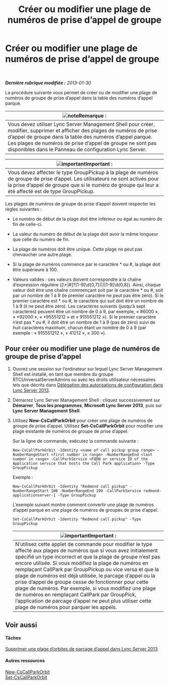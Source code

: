 ﻿---
title: Créer ou modifier une plage de numéros de prise d’appel de groupe
TOCTitle: Créer ou modifier une plage de numéros de prise d’appel de groupe
ms:assetid: 4b442b98-df6b-4e50-8254-b3be9cde21dd
ms:mtpsurl: https://technet.microsoft.com/fr-fr/library/JJ945627(v=OCS.15)
ms:contentKeyID: 53095414
ms.date: 05/20/2016
mtps_version: v=OCS.15
ms.translationtype: HT
---

# Créer ou modifier une plage de numéros de prise d’appel de groupe

 

_**Dernière rubrique modifiée :** 2013-01-30_

La procédure suivante vous permet de créer ou de modifier une plage de numéros de groupe de prise d’appel dans la table des numéros d’appel parqué.

<table>
<thead>
<tr class="header">
<th><img src="images/Gg398920.note(OCS.15).gif" title="note" alt="note" />Remarque :</th>
</tr>
</thead>
<tbody>
<tr class="odd">
<td>Vous devez utiliser Lync Server Management Shell pour créer, modifier, supprimer et afficher des plages de numéros de prise d’appel de groupe dans la table des numéros d’appel parqué. Les plages de numéros de prise d’appel de groupe ne sont pas disponibles dans le Panneau de configuration Lync Server.</td>
</tr>
</tbody>
</table>


<table>
<thead>
<tr class="header">
<th><img src="images/Gg425917.important(OCS.15).gif" title="important" alt="important" />Important :</th>
</tr>
</thead>
<tbody>
<tr class="odd">
<td>Vous devez affecter le type GroupPickup à la plage de numéros de groupe de prise d’appel. Les utilisateurs ne sont activés pour la prise d’appel de groupe que si le numéro de groupe qui leur a été affecté est de type GroupPickup.</td>
</tr>
</tbody>
</table>


Les plages de numéros de groupe de prise d’appel doivent respecter les règles suivantes :

  - Le numéro de début de la plage doit être inférieur ou égal au numéro de fin de celle-ci.

  - La valeur du numéro de début de la plage doit avoir la même longueur que celle du numéro de fin.

  - La plage de numéros doit être unique. Cette plage ne peut pas chevaucher une autre plage.

  - Si la plage de numéros commence par le caractère \* ou \#, la plage doit être supérieure à 100.

  - Valeurs valides : ces valeurs doivent correspondre à la chaîne d’expression régulière (\[\\\*|\#\]?\[1-9\]\\d{0,7})|(\[1-9\]\\d{0,8}). Ainsi, chaque valeur doit être une chaîne commençant soit par le caractère \* ou \#, soit par un nombre de 1 à 9 (le premier caractère ne peut pas être zéro). Si le premier caractère est \* ou \#, le caractère qui suit doit être un nombre de 1 à 9 (il ne peut être zéro). Les caractères suivants (jusqu’à sept caractères) peuvent être un nombre de 0 à 9, par exemple, « \#6000 », « \*92000 », « \*95551212 » et « 915551212 »). Si le premier caractère n’est pas \* ou \#, il doit être un nombre de 1 à 9 (pas de zéro) suivi de huit caractères maximum, chacun étant un nombre de 0 à 9 (par exemple : « 915551212 », « 41212 », « 300 »).

## Pour créer ou modifier une plage de numéros de groupe de prise d’appel

1.  Ouvrez une session sur l’ordinateur sur lequel Lync Server Management Shell est installé, en tant que membre du groupe RTCUniversalServerAdmins ou avec les droits utilisateur nécessaires tels que décrits dans [Délégation des autorisations de configuration dans Lync Server 2013](lync-server-2013-delegate-setup-permissions.md).

2.  Démarrez Lync Server Management Shell : cliquez successivement sur **Démarrer**, **Tous les programmes**, **Microsoft Lync Server 2013**, puis sur **Lync Server Management Shell**.

3.  Utilisez **New-CsCallParkOrbit** pour créer une plage de numéros de groupe de prise d’appel. Utilisez **Set-CsCallParkOrbit** pour modifier une plage existante de numéros de groupe de prise d’appel.
    
    Sur la ligne de commande, exécutez la commande suivante :
    
        New-CsCallParkOrbit -Identity <name of call pickup group range> -NumberRangeStart <first number in range> -NumberRangeEnd <last number in range> -CallParkService <FQDN or service ID of the Application service that hosts the Call Park application> -Type GroupPickup
    
    Exemple :
    
        New-CsCallParkOrbit -Identity "Redmond call pickup" -NumberRangeStart 100 -NumberRangeEnd 199 -CallParkService redmond-applicationserver-1 -Type GroupPickup
    
    L’exemple suivant montre comment convertir une plage de numéros d’appel parqué en une plage de numéros de groupes de prise d’appel.
    
        Set-CsCallParkOrbit -Identity "Redmond call pickup" -Type GroupPickup
    
    <table>
    <thead>
    <tr class="header">
    <th><img src="images/Gg425917.important(OCS.15).gif" title="important" alt="important" />Important :</th>
    </tr>
    </thead>
    <tbody>
    <tr class="odd">
    <td>N’utilisez cette applet de commande pour modifier le type affecté aux plages de numéros que si vous avez initialement spécifié un type incorrect et que la plage de groupe n’est pas encore utilisée. Si vous modifiez la plage de numéros en remplaçant CallPark par GroupPickup ou vice versa et que la plage de numéros est déjà utilisée, le parcage d’appel ou la prise d’appel de groupe cesse de fonctionner pour cette plage de numéros. Par exemple, si vous modifiez une plage de numéros en remplaçant CallPark par GroupPick, l’application de parcage d’appel ne peut plus utiliser cette plage de numéros pour parquer les appels.</td>
    </tr>
    </tbody>
    </table>


## Voir aussi

#### Tâches

[Supprimer une plage d’orbites de parcage d’appel dans Lync Server 2013](lync-server-2013-delete-a-call-park-orbit-range.md)  

#### Autres ressources

[New-CsCallParkOrbit](https://docs.microsoft.com/en-us/powershell/module/skype/New-CsCallParkOrbit)  
[Set-CsCallParkOrbit](https://docs.microsoft.com/en-us/powershell/module/skype/Set-CsCallParkOrbit)

